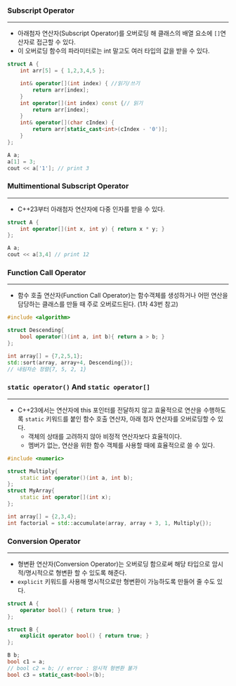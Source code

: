 
### Subscript Operator
---

- 아래첨자 연산자(Subscript Operator)를 오버로딩 해 클래스의 배열 요소에 `[]`연산자로 접근할 수 있다.
- 이 오버로딩 함수의 파라미터로는 int 말고도 여러 타입의 값을 받을 수 있다.
```cpp
struct A {
	int arr[5] = { 1,2,3,4,5 };

	int& operator[](int index) { //읽기/쓰기
		return arr[index];
	}
	int operator[](int index) const {// 읽기
		return arr[index];
	}
	int& operator[](char cIndex) {
		return arr[static_cast<int>(cIndex - '0')];
	}
};

A a;
a[1] = 3;
cout << a['1']; // print 3
```


### Multimentional Subscript Operator
---

- C++23부터 아래첨자 연산자에 다중 인자를 받을 수 있다.
```cpp
struct A {
	int operator[](int x, int y) { return x * y; }
};

A a;
cout << a[3,4] // print 12
```


### Function Call Operator
---

- 함수 호출 연산자(Function Call Operator)는 함수객체를 생성하거나 어떤 연산을 담당하는 클래스를 만들 때 주로 오버로드된다. (1차 43번 참고)
```cpp
#include <algorithm>

struct Descending{
	bool operator()(int a, int b){ return a > b; }
};

int array[] = {7,2,5,1};
std::sort(array, array+4, Descending{});
// 내림차순 정렬{7, 5, 2, 1}
```


### `static operator()` And `static operator[]`
---

- C++23에서는 연산자에 this 포인터를 전달하지 않고 효율적으로 연산을 수행하도록 `static` 키워드를 붙인 함수 호출 연산자, 아래 첨자 연산자를 오버로딩할 수 있다.
	- 객체의 상태를 고려하지 않아 비정적 연산자보다 효율적이다.
	- 멤버가 없는, 연산을 위한 함수 객체를 사용할 때에 효율적으로 쓸 수 있다.
```cpp
#include <numeric>

struct Multiply{
	static int operator()(int a, int b);
};
struct MyArray{
	static int operator[](int x);
};

int array[] = {2,3,4};
int factorial = std::accumulate(array, array + 3, 1, Multiply{});
```


### Conversion Operator
---

- 형변환 연산자(Conversion Operator)는 오버로딩 함으로써 해당 타입으로 암시적/명시적으로 형변환 할 수 있도록 해준다.
- `explicit` 키워드를 사용해 명시적으로만 형변환이 가능하도록 만들어 줄 수도 있다.
```cpp
struct A {
    operator bool() { return true; }
};

struct B {
    explicit operator bool() { return true; }
};

B b;
bool c1 = a;
// bool c2 = b; // error : 암시적 형변환 불가
bool c3 = static_cast<bool>(b);
```

